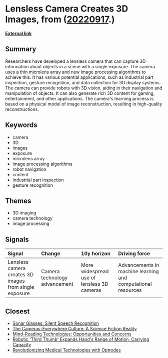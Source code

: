 # __Lensless Camera Creates 3D Images__, from ([20220917](https://kghosh.substack.com/p/20220917).)

__[External link](https://www.optica.org/en-us/about/newsroom/news_releases/2022/september/lensless_camera_creates_3d_images_from_single_expo/)__



## Summary

Researchers have developed a lensless camera that can capture 3D information about objects in a scene with a single exposure. The camera uses a thin microlens array and new image processing algorithms to achieve this. It has various potential applications, such as industrial part inspection, gesture recognition, and data collection for 3D display systems. The camera can provide robots with 3D vision, aiding in their navigation and manipulation of objects. It can also generate rich 3D content for gaming, entertainment, and other applications. The camera's learning process is based on a physical model of image reconstruction, resulting in high-quality reconstructions.

## Keywords

* camera
* 3D
* images
* exposure
* microlens array
* image processing algorithms
* robot navigation
* content
* industrial part inspection
* gesture recognition

## Themes

* 3D imaging
* camera technology
* image processing

## Signals

| Signal                                                 | Change                        | 10y horizon                                | Driving force                                                |
|:-------------------------------------------------------|:------------------------------|:-------------------------------------------|:-------------------------------------------------------------|
| Lensless camera creates 3D images from single exposure | Camera technology advancement | More widespread use of lensless 3D cameras | Advancements in machine learning and computational resources |

## Closest

* [Sonar Glasses: Silent Speech Recognition](ec5ddbc54cbf0686918bc273da8d97c3)
* [The Cameras-Everywhere Culture: A Science Fiction Reality](7790ecd5c227bae024a54ac5725ac978)
* [Mind-Reading Technologies: Opportunities and Concerns](95a515aafcc880230a55f57c5d902d3f)
* [Robotic 'Third Thumb' Expands Hand's Range of Motion, Carrying Capacity](7718baede32403f5a59ce5254e61c010)
* [Revolutionizing Medical Technologies with Optrodes](7aeb03c0771769ceb99c3085c141c1fe)